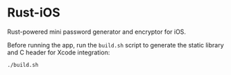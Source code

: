 # Rust-iOS

Rust-powered mini password generator and encryptor for iOS.

Before running the app, run the `build.sh` script to generate the static library and C header for Xcode integration:

```bash
./build.sh
